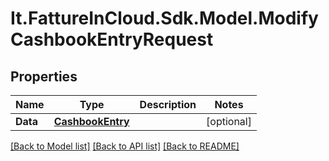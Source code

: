 # It.FattureInCloud.Sdk.Model.ModifyCashbookEntryRequest

## Properties

Name | Type | Description | Notes
------------ | ------------- | ------------- | -------------
**Data** | [**CashbookEntry**](CashbookEntry.md) |  | [optional] 

[[Back to Model list]](../../README.md#documentation-for-models) [[Back to API list]](../../README.md#documentation-for-api-endpoints) [[Back to README]](../../README.md)

